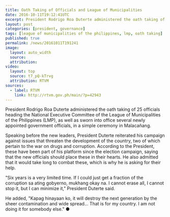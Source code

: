 ```yaml
---
title: Oath Taking of Officials and League of Municipalities
date: 2016-10-11T19:12:41UTC
excerpt: President Rodrigo Roa Duterte administered the oath taking of 25 officials heading the National Executive Committee of the League of Municipalities of the Philippines, and sworn into office newly appointed government officials in Malacañang on 11 October 2016.
layout: post
categories: [president, governance]
tags: [league of municipalities of the philippines, lmp, oath taking]
published: true
permalink: /news/20161011T191241
image:
  layout: auto_width
  source: 
  attribution: 
video:
  layout: top
  source: t7_pQ-kTrvg
  attribution: RTVM
sources:
  - label: RTVM
    link: http://rtvm.gov.ph/main/?p=42943
---
```


President Rodrigo Roa Duterte administered the oath taking of 25 officials heading the National Executive Committee of the League of Municipalities of the Philippines (LMP), as well as sworn into office several newly appointed government officials, in a simple ceremony in Malacañang.

Speaking before the new leaders, President Duterte reiterated his campaign against issues that threaten the development of the country, two of which pertain to the war on drugs and corruption. According to the President, these have been part of his platform since the election campaign, saying that the new officials should place these in their hearts. He also admitted that it would take long to combat these, which is why he is asking for their help.

"Six years is a very limited time. If I could just get a fraction of the corruption sa ating gobyerno, mukhang okay na. I cannot erase all, I cannot stop it, but I can minimize it," President Duterte said.

He added, "Kapag hinayaan ko, it will destroy the next generation by the sheer contamination and wide spread... That is for my country. I am not doing it for somebody else."
&#x25cf;
